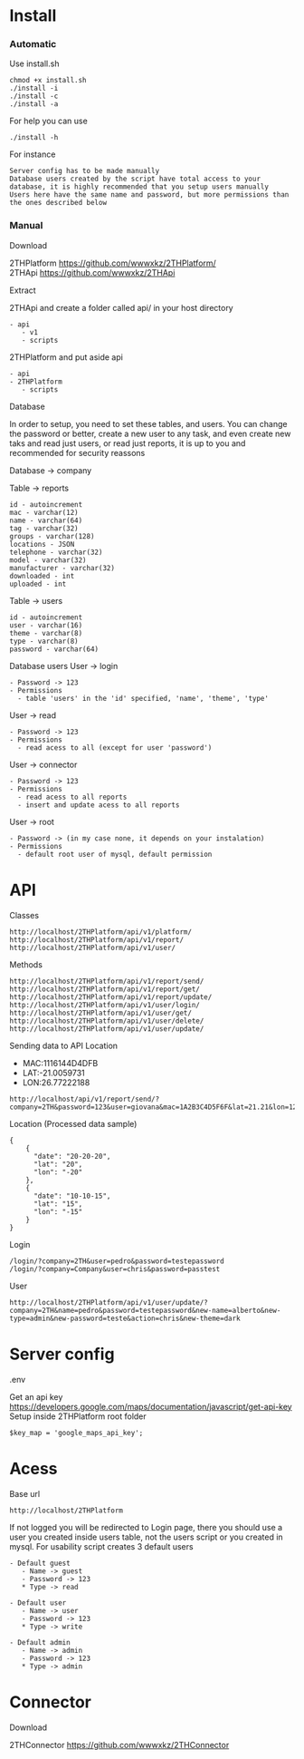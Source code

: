 # Install

### Automatic
Use install.sh
```
chmod +x install.sh
./install -i
./install -c 
./install -a
```
For help you can use
```
./install -h
```
For instance
```
Server config has to be made manually
Database users created by the script have total access to your database, it is highly recommended that you setup users manually 
Users here have the same name and password, but more permissions than the ones described below
```

### Manual
Download

2THPlatform https://github.com/wwwxkz/2THPlatform/  
2THApi https://github.com/wwwxkz/2THApi

Extract

2THApi and create a folder called api/ in your host directory

```
- api
   - v1
   - scripts
```
2THPlatform and put aside api
```
- api
- 2THPlatform
   - scripts
```

Database

In order to setup, you need to set these tables, and users. You can change the password or better, create a new user to any task, and even create new taks and read just users, or read just reports, it is up to you and recommended for security reassons

Database -> company 

Table -> reports 
```
id - autoincrement
mac - varchar(12)
name - varchar(64)
tag - varchar(32)
groups - varchar(128)
locations - JSON 
telephone - varchar(32)
model - varchar(32)
manufacturer - varchar(32)
downloaded - int
uploaded - int
```
Table -> users
```
id - autoincrement
user - varchar(16)
theme - varchar(8)
type - varchar(8)
password - varchar(64)
```

Database users 
User -> login
```
- Password -> 123
- Permissions
  - table 'users' in the 'id' specified, 'name', 'theme', 'type'
```

User -> read
```
- Password -> 123
- Permissions
  - read acess to all (except for user 'password')
```

User -> connector
```
- Password -> 123
- Permissions
  - read acess to all reports
  - insert and update acess to all reports
```

User -> root 
```
- Password -> (in my case none, it depends on your instalation)
- Permissions
  - default root user of mysql, default permission
```

# API

Classes
```
http://localhost/2THPlatform/api/v1/platform/
http://localhost/2THPlatform/api/v1/report/
http://localhost/2THPlatform/api/v1/user/
```

Methods
```
http://localhost/2THPlatform/api/v1/report/send/
http://localhost/2THPlatform/api/v1/report/get/
http://localhost/2THPlatform/api/v1/report/update/
http://localhost/2THPlatform/api/v1/user/login/
http://localhost/2THPlatform/api/v1/user/get/
http://localhost/2THPlatform/api/v1/user/delete/
http://localhost/2THPlatform/api/v1/user/update/
```

Sending data to API 
Location
  - MAC:1116144D4DFB
  - LAT:-21.0059731
  - LON:26.77222188
```
http://localhost/api/v1/report/send/?company=2TH&password=123&user=giovana&mac=1A2B3C4D5F6F&lat=21.21&lon=12.21&tel=12313131231&model=ASUSXB00&manufacturer=ASUS
```
Location (Processed data sample)
```
{
    {
      "date": "20-20-20",
      "lat": "20",
      "lon": "-20"
    },
    {
      "date": "10-10-15",
      "lat": "15",
      "lon": "-15"
    }
}
```

Login
```
/login/?company=2TH&user=pedro&password=testepassword
/login/?company=Company&user=chris&password=passtest
```
User
```
http://localhost/2THPlatform/api/v1/user/update/?company=2TH&name=pedro&password=testepassword&new-name=alberto&new-type=admin&new-password=teste&action=chris&new-theme=dark
```

# Server config

.env

Get an api key https://developers.google.com/maps/documentation/javascript/get-api-key
Setup inside 2THPlatform root folder
```
$key_map = 'google_maps_api_key';
```

# Acess
Base url
```
http://localhost/2THPlatform
```
If not logged you will be redirected to Login page, there you should use a user you created inside users table, not the users script or you created in mysql. For usability script creates 3 default users
```
- Default guest
   - Name -> guest
   - Password -> 123
   * Type -> read 
```
```
- Default user
   - Name -> user
   - Password -> 123
   * Type -> write
```
```
- Default admin
   - Name -> admin
   - Password -> 123
   * Type -> admin
```   
   
# Connector 

Download

2THConnector https://github.com/wwwxkz/2THConnector
